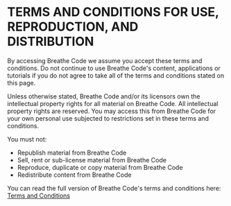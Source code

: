 # TERMS AND CONDITIONS FOR USE, REPRODUCTION, AND DISTRIBUTION

By accessing Breathe Code we assume you accept these terms and conditions. Do not continue to use Breathe Code's content, applications or tutorials if you do not agree to take all of the terms and conditions stated on this page.

Unless otherwise stated, Breathe Code and/or its licensors own the intellectual property rights for all material on Breathe Code. All intellectual property rights are reserved. You may access this from Breathe Code for your own personal use subjected to restrictions set in these terms and conditions.

You must not:

*   Republish material from Breathe Code
*   Sell, rent or sub-license material from Breathe Code
*   Reproduce, duplicate or copy material from Breathe Code
*   Redistribute content from Breathe Code

You can read the full version of Breathe Code's terms and conditions here: [Terms and Conditions](https://breatheco.de/terms-and-conditions)
